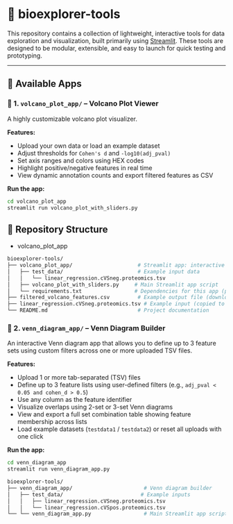 # 🧪 bioexplorer-tools

This repository contains a collection of lightweight, interactive tools for data exploration and visualization, built primarily using [Streamlit](https://streamlit.io/). These tools are designed to be modular, extensible, and easy to launch for quick testing and prototyping.

---

## 🚀 Available Apps

### 🔬 1. `volcano_plot_app/` – Volcano Plot Viewer

A highly customizable volcano plot visualizer.

**Features:**
- Upload your own data or load an example dataset
- Adjust thresholds for `Cohen's d` and `-log10(adj_pval)`
- Set axis ranges and colors using HEX codes
- Highlight positive/negative features in real time
- View dynamic annotation counts and export filtered features as CSV

**Run the app:**

```bash
cd volcano_plot_app
streamlit run volcano_plot_with_sliders.py
```

## 🔧 Repository Structure

- volcano_plot_app

```bash
bioexplorer-tools/
├── volcano_plot_app/                     # Streamlit app: interactive volcano plot viewer
│   ├── test_data/                        # Example input data
│   │   └── linear_regression.cVSneg.proteomics.tsv
│   ├── volcano_plot_with_sliders.py     # Main Streamlit app script
│   └── requirements.txt                 # Dependencies for this app (pip-based)
├── filtered_volcano_features.csv         # Example output file (downloaded via app)
├── linear_regression.cVSneg.proteomics.tsv # Example input (copied to root for convenience)
└── README.md                             # Project documentation
```

### 🧬 2. `venn_diagram_app/` – Venn Diagram Builder

An interactive Venn diagram app that allows you to define up to 3 feature sets using custom filters across one or more uploaded TSV files.

**Features:**
- Upload 1 or more tab-separated (TSV) files
- Define up to 3 feature lists using user-defined filters (e.g., `adj_pval < 0.05 and cohen_d > 0.5`)
- Use any column as the feature identifier
- Visualize overlaps using 2-set or 3-set Venn diagrams
- View and export a full set combination table showing feature membership across lists
- Load example datasets (`testdata1` / `testdata2`) or reset all uploads with one click

**Run the app:**

```bash
cd venn_diagram_app
streamlit run venn_diagram_app.py
```

```bash
bioexplorer-tools/
├── venn_diagram_app/                       # Venn diagram builder
│   ├── test_data/                         # Example inputs
│   │   ├── linear_regression.cVSneg.proteomics.tsv
│   │   └── linear_regression.cVSpos.proteomics.tsv
└── └── venn_diagram_app.py                 # Main Streamlit app script
```